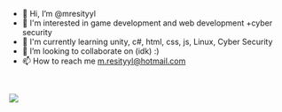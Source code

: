 - 👋 Hi, I’m @mresityyl
- 👀 I'm interested in game development and web development +cyber security
- 🌱 I'm currently learning unity, c#, html, css, js, Linux, Cyber Security
- 💞️ I’m looking to collaborate on (idk) :)
- 📫 How to reach me m.resityyl@hotmail.com 

<br>

![](https://media1.giphy.com/media/26u4nJPf0JtQPdStq/giphy.gif?cid=790b7611b5bbde662b3c4eba215cb7793d1fc34637b1d994&rid=giphy.gif&ct=g)

<!---
m-resityyl/m-resityyl is a ✨ special ✨ repository because its `README.md` (this file) appears on your GitHub profile.
You can click the Preview link to take a look at your changes.
--->
